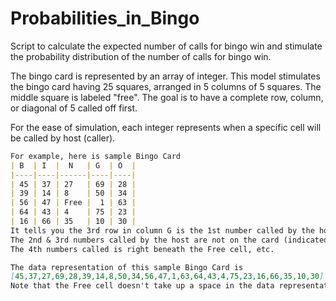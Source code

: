 # Probabilities_in_Bingo
Script  to calculate the expected number of calls for bingo win and stimulate the probability distribution of the number of calls for bingo win. 

The bingo card is represented by an array of integer. This model stimulates the bingo card having 25 squares, arranged in 5 columns of 5 squares. The middle square is labeled "free". The goal is to have a complete row, column, or diagonal of 5 called off first. 

For the ease of simulation, each integer represents when a specific cell will be called by host (caller). 

```markdown
For example, here is sample Bingo Card
| B  | I  |  N   | G  | O  |
|----|----|------|----|----|
| 45 | 37 | 27   | 69 | 28 |
| 39 | 14 | 8    | 50 | 34 |
| 56 | 47 | Free |  1 | 63 |
| 64 | 43 | 4    | 75 | 23 |
| 16 | 66 | 35   | 10 | 30 |
It tells you the 3rd row in column G is the 1st number called by the host.
The 2nd & 3rd numbers called by the host are not on the card (indicated by the absence of 2 and 3).
The 4th numbers called is right beneath the Free cell, etc.

The data representation of this sample Bingo Card is
[45,37,27,69,28,39,14,8,50,34,56,47,1,63,64,43,4,75,23,16,66,35,10,30].
Note that the Free cell doesn't take up a space in the data representation.
```

